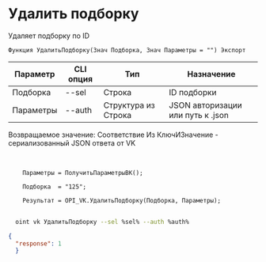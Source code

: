 ﻿---
sidebar_position: 7
---

# Удалить подборку
 Удаляет подборку по ID



`Функция УдалитьПодборку(Знач Подборка, Знач Параметры = "") Экспорт`

  | Параметр | CLI опция | Тип | Назначение |
  |-|-|-|-|
  | Подборка | --sel | Строка | ID подборки |
  | Параметры | --auth | Структура из Строка | JSON авторизации или путь к .json |

  
  Возвращаемое значение:   Соответствие Из КлючИЗначение - сериализованный JSON ответа от VK

<br/>




```bsl title="Пример кода"
    Параметры = ПолучитьПараметрыВК();

    Подборка  = "125";

    Результат = OPI_VK.УдалитьПодборку(Подборка, Параметры);
```



```sh title="Пример команды CLI"
    
  oint vk УдалитьПодборку --sel %sel% --auth %auth%

```

```json title="Результат"
{
  "response": 1
  }
```
